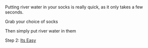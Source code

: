Putting river water in your socks is really quick, as it only takes a few seconds.

Grab your choice of socks 

Then simply put river water in them

Step 2: [Its Easy](https://github.com/Zero-Smith/Repo-1/blob/main/Step3.md)
